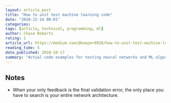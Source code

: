 ```yaml
---
layout: article_post
title: "How to unit test machine learning code"
date: "2018-12-14 00:01"
categories:
tags: [article, technical, programming, ml]
author: Chase Roberts
rating: 1
article_url: https://medium.com/@keeper6928/how-to-unit-test-machine-learning-code-57cf6fd81765
reading_time: 5
date_published: 2018-10-17
summary: "Actual code examples for testing neural networks and ML algorithms yay"
---
```


## Notes

* When your only feedback is the final validation error, the only place you have
  to search is your entire network architecture.

